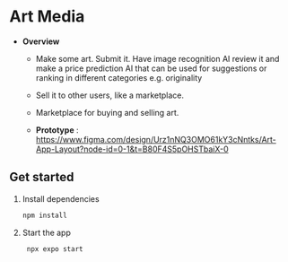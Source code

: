 # Art Media

- **Overview**
  - Make some art. Submit it. Have image recognition AI review it and make a price prediction AI that can be used for suggestions  or ranking in different categories 
    e.g. originality 
  - Sell it to other users, like a marketplace.
  - Marketplace for buying and selling art.
 
  - **Prototype** :   https://www.figma.com/design/Urz1nNQ3OMO61kY3cNntks/Art-App-Layout?node-id=0-1&t=B80F4S5pOHSTbaiX-0

## Get started

1. Install dependencies

   ```bash
   npm install
   ```

2. Start the app

   ```bash
    npx expo start
   ```